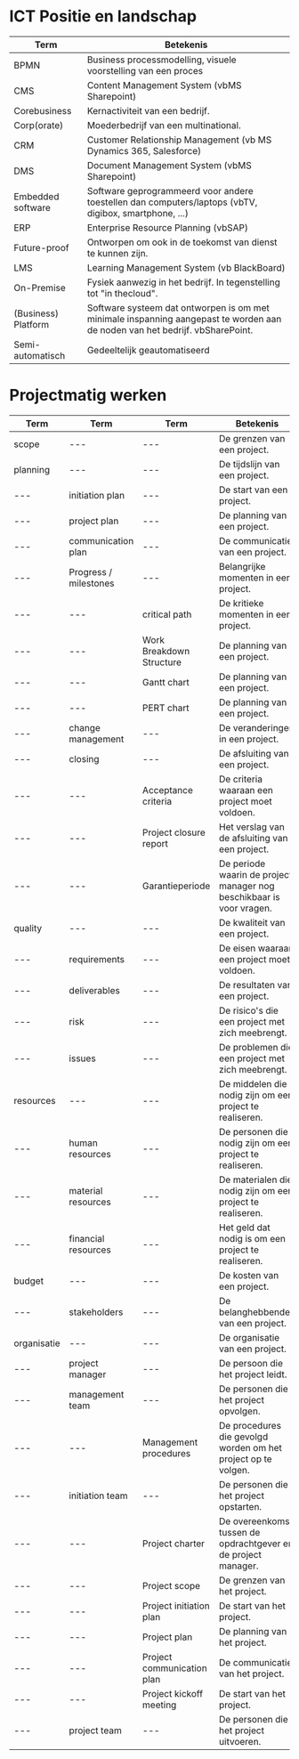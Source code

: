 # ICT Positie en landschap
| Term | Betekenis |
| --- | --- |
| BPMN | Business processmodelling, visuele voorstelling van een proces |
| CMS | Content Management System (vbMS Sharepoint) |
| Corebusiness | Kernactiviteit van een bedrijf. |
| Corp(orate) | Moederbedrijf van een multinational. |
| CRM | Customer Relationship Management (vb MS Dynamics 365, Salesforce) |
| DMS | Document Management System (vbMS Sharepoint) |
| Embedded software | Software geprogrammeerd voor andere toestellen dan computers/laptops (vbTV, digibox, smartphone, ...) |
| ERP | Enterprise Resource Planning (vbSAP) |
| Future-proof | Ontworpen om ook in de toekomst van dienst te kunnen zijn. |
| LMS | Learning Management System (vb BlackBoard) |
| On-Premise | Fysiek aanwezig in het bedrijf. In tegenstelling tot "in thecloud". |
| (Business) Platform | Software systeem dat ontworpen is om met minimale inspanning aangepast te worden aan de noden van het bedrijf. vbSharePoint. |
| Semi-automatisch | Gedeeltelijk geautomatiseerd |

# Projectmatig werken
| Term 		| Term 				| Term 					| Betekenis |
| --- 		| --- 				| --- 					| --- |
| scope 	| --- 				| --- 					| De grenzen van een project. |
| planning 	| --- 				| --- 					| De tijdslijn van een project. |
| --- 		| initiation plan 	| --- 					| De start van een project. |
| --- 		| project plan 		| --- 					| De planning van een project. |
| --- 		| communication plan | --- 					| De communicatie van een project. |
| --- 		| Progress / milestones | --- 					| Belangrijke momenten in een project. |
| --- 		| ---				| critical path 		| De kritieke momenten in een project. |
| --- 		| --- 				| Work Breakdown Structure | De planning van een project. |
| --- 		| --- 				| Gantt chart 			| De planning van een project. |
| --- 		| --- 				| PERT chart 			| De planning van een project. |
| --- 		| change management | --- 					| De veranderingen in een project. |
| --- 		| closing 			| --- 					| De afsluiting van een project. |
| --- 		| --- 				| Acceptance criteria 	| De criteria waaraan een project moet voldoen. |
| --- 		| --- 				| Project closure report | Het verslag van de afsluiting van een project. |
| --- 		| --- 				| Garantieperiode 		| De periode waarin de project manager nog beschikbaar is voor vragen. |
| quality 	| --- 				| --- 					| De kwaliteit van een project. |
| --- 		| requirements 		| --- 					| De eisen waaraan een project moet voldoen. |
| --- 		| deliverables 		| --- 					| De resultaten van een project. |
| --- 		| risk 				| --- 					| De risico's die een project met zich meebrengt. |
| --- 		| issues 			| --- 					| De problemen die een project met zich meebrengt. |
| resources | --- 				| --- 					| De middelen die nodig zijn om een project te realiseren. |
| --- 		| human resources 	| --- 					| De personen die nodig zijn om een project te realiseren. |
| --- 		| material resources | --- 					| De materialen die nodig zijn om een project te realiseren. |
| --- 		| financial resources | --- 				| Het geld dat nodig is om een project te realiseren. |
| budget 	| --- 				| --- 					| De kosten van een project. |
| --- 		| stakeholders 		| --- 					| De belanghebbenden van een project. |
| organisatie | --- 			| --- 					| De organisatie van een project. |
| --- 		| project manager 	| --- 					| De persoon die het project leidt. |
| --- 		| management team 	| --- 					| De personen die het project opvolgen. |
| --- 		| ---				| Management procedures | De procedures die gevolgd worden om het project op te volgen. |
| --- 		| initiation team	| --- 					| De personen die het project opstarten. |
| --- 		| --- 				| Project charter 		| De overeenkomst tussen de opdrachtgever en de project manager. |
| --- 		| --- 				| Project scope 		| De grenzen van het project. |
| --- 		| --- 				| Project initiation plan | De start van het project. |
| --- 		| --- 				| Project plan 			| De planning van het project. |
| --- 		| --- 				| Project communication plan | De communicatie van het project. |
| --- 		| --- 				| Project kickoff meeting | De start van het project. |
| --- 		| project team 		| --- 					| De personen die het project uitvoeren. |












